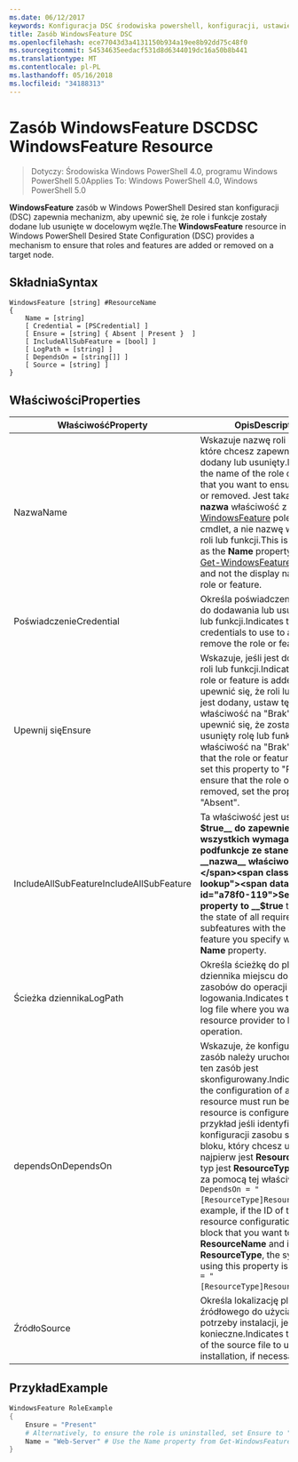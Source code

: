 ```yaml
---
ms.date: 06/12/2017
keywords: Konfiguracja DSC środowiska powershell, konfiguracji, ustawienia
title: Zasób WindowsFeature DSC
ms.openlocfilehash: ece77043d3a4131150b934a19ee8b92dd75c48f0
ms.sourcegitcommit: 54534635eedacf531d8d6344019dc16a50b8b441
ms.translationtype: MT
ms.contentlocale: pl-PL
ms.lasthandoff: 05/16/2018
ms.locfileid: "34188313"
---
```

# <a name="dsc-windowsfeature-resource"></a><span data-ttu-id="a78f0-103">Zasób WindowsFeature DSC</span><span class="sxs-lookup"><span data-stu-id="a78f0-103">DSC WindowsFeature Resource</span></span>

> <span data-ttu-id="a78f0-104">Dotyczy: Środowiska Windows PowerShell 4.0, programu Windows PowerShell 5.0</span><span class="sxs-lookup"><span data-stu-id="a78f0-104">Applies To: Windows PowerShell 4.0, Windows PowerShell 5.0</span></span>

<span data-ttu-id="a78f0-105">**WindowsFeature** zasób w Windows PowerShell Desired stan konfiguracji (DSC) zapewnia mechanizm, aby upewnić się, że role i funkcje zostały dodane lub usunięte w docelowym węźle.</span><span class="sxs-lookup"><span data-stu-id="a78f0-105">The **WindowsFeature** resource in Windows PowerShell Desired State Configuration (DSC) provides a mechanism to ensure that roles and features are added or removed on a target node.</span></span>

## <a name="syntax"></a><span data-ttu-id="a78f0-106">Składnia</span><span class="sxs-lookup"><span data-stu-id="a78f0-106">Syntax</span></span>

```
WindowsFeature [string] #ResourceName
{
    Name = [string]
    [ Credential = [PSCredential] ]
    [ Ensure = [string] { Absent | Present }  ]
    [ IncludeAllSubFeature = [bool] ]
    [ LogPath = [string] ]
    [ DependsOn = [string[]] ]
    [ Source = [string] ]
}
```

## <a name="properties"></a><span data-ttu-id="a78f0-107">Właściwości</span><span class="sxs-lookup"><span data-stu-id="a78f0-107">Properties</span></span>

|  <span data-ttu-id="a78f0-108">Właściwość</span><span class="sxs-lookup"><span data-stu-id="a78f0-108">Property</span></span>  |  <span data-ttu-id="a78f0-109">Opis</span><span class="sxs-lookup"><span data-stu-id="a78f0-109">Description</span></span>   |
|---|---|
| <span data-ttu-id="a78f0-110">Nazwa</span><span class="sxs-lookup"><span data-stu-id="a78f0-110">Name</span></span>| <span data-ttu-id="a78f0-111">Wskazuje nazwę roli lub funkcji, które chcesz zapewnić zostanie dodany lub usunięty.</span><span class="sxs-lookup"><span data-stu-id="a78f0-111">Indicates the name of the role or feature that you want to ensure is added or removed.</span></span> <span data-ttu-id="a78f0-112">Jest taka sama jak __nazwa__ właściwość z [Get-WindowsFeature](/powershell/module/servermanager/Get-WindowsFeature) polecenia cmdlet, a nie nazwę wyświetlaną roli lub funkcji.</span><span class="sxs-lookup"><span data-stu-id="a78f0-112">This is the same as the __Name__ property from the [Get-WindowsFeature](/powershell/module/servermanager/Get-WindowsFeature) cmdlet, and not the display name of the role or feature.</span></span>|
| <span data-ttu-id="a78f0-113">Poświadczenie</span><span class="sxs-lookup"><span data-stu-id="a78f0-113">Credential</span></span>| <span data-ttu-id="a78f0-114">Określa poświadczenia używane do dodawania lub usuwania roli lub funkcji.</span><span class="sxs-lookup"><span data-stu-id="a78f0-114">Indicates the credentials to use to add or remove the role or feature.</span></span>|
| <span data-ttu-id="a78f0-115">Upewnij się</span><span class="sxs-lookup"><span data-stu-id="a78f0-115">Ensure</span></span>| <span data-ttu-id="a78f0-116">Wskazuje, jeśli jest dodawany roli lub funkcji.</span><span class="sxs-lookup"><span data-stu-id="a78f0-116">Indicates if the role or feature is added.</span></span> <span data-ttu-id="a78f0-117">Aby upewnić się, że roli lub funkcji jest dodany, ustaw tę właściwość na "Brak", aby upewnić się, że zostanie usunięty rolę lub funkcję, ustaw właściwość na "Brak".</span><span class="sxs-lookup"><span data-stu-id="a78f0-117">To ensure that the role or feature is added, set this property to "Present" To ensure that the role or feature is removed, set the property to "Absent".</span></span>|
| <span data-ttu-id="a78f0-118">IncludeAllSubFeature</span><span class="sxs-lookup"><span data-stu-id="a78f0-118">IncludeAllSubFeature</span></span>| <span data-ttu-id="a78f0-119">Ta właściwość jest ustawiana __$true__ do zapewnienia stan wszystkich wymaganych podfunkcje ze stanem funkcji z __nazwa__ właściwości.</span><span class="sxs-lookup"><span data-stu-id="a78f0-119">Set this property to __$true__ to ensure the state of all required subfeatures with the state of the feature you specify with the __Name__ property.</span></span>|
| <span data-ttu-id="a78f0-120">Ścieżka dziennika</span><span class="sxs-lookup"><span data-stu-id="a78f0-120">LogPath</span></span>| <span data-ttu-id="a78f0-121">Określa ścieżkę do pliku dziennika miejscu dostawcy zasobów do operacji logowania.</span><span class="sxs-lookup"><span data-stu-id="a78f0-121">Indicates the path to a log file where you want the resource provider to log the operation.</span></span>|
| <span data-ttu-id="a78f0-122">dependsOn</span><span class="sxs-lookup"><span data-stu-id="a78f0-122">DependsOn</span></span>| <span data-ttu-id="a78f0-123">Wskazuje, że konfiguracja inny zasób należy uruchomić przed ten zasób jest skonfigurowany.</span><span class="sxs-lookup"><span data-stu-id="a78f0-123">Indicates that the configuration of another resource must run before this resource is configured.</span></span> <span data-ttu-id="a78f0-124">Na przykład jeśli identyfikator konfiguracji zasobu skryptu bloku, który chcesz uruchomić najpierw jest __ResourceName__ i jej typ jest __ResourceType__, składnia za pomocą tej właściwości jest `DependsOn = "[ResourceType]ResourceName"`.</span><span class="sxs-lookup"><span data-stu-id="a78f0-124">For example, if the ID of the resource configuration script block that you want to run first is __ResourceName__ and its type is __ResourceType__, the syntax for using this property is `DependsOn = "[ResourceType]ResourceName"`.</span></span>|
| <span data-ttu-id="a78f0-125">Źródło</span><span class="sxs-lookup"><span data-stu-id="a78f0-125">Source</span></span>| <span data-ttu-id="a78f0-126">Określa lokalizację pliku źródłowego do użycia na potrzeby instalacji, jeśli to konieczne.</span><span class="sxs-lookup"><span data-stu-id="a78f0-126">Indicates the location of the source file to use for installation, if necessary.</span></span>|

## <a name="example"></a><span data-ttu-id="a78f0-127">Przykład</span><span class="sxs-lookup"><span data-stu-id="a78f0-127">Example</span></span>
```powershell
WindowsFeature RoleExample
{
    Ensure = "Present"
    # Alternatively, to ensure the role is uninstalled, set Ensure to "Absent"
    Name = "Web-Server" # Use the Name property from Get-WindowsFeature
}
```